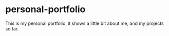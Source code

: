 # personal-portfolio

This is my personal portfolio, it shows a little bit about me, and my projects so far.
